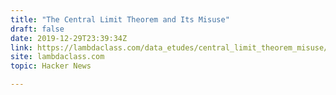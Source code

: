 ```yaml
---
title: "The Central Limit Theorem and Its Misuse"
draft: false
date: 2019-12-29T23:39:34Z
link: https://lambdaclass.com/data_etudes/central_limit_theorem_misuse/?utm_medium=RSS&utm_source=hune
site: lambdaclass.com
topic: Hacker News  

---
```

